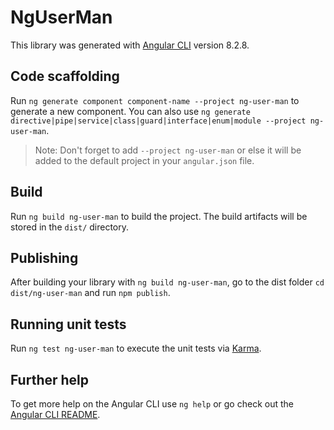 # NgUserMan

This library was generated with [Angular CLI](https://github.com/angular/angular-cli) version 8.2.8.

## Code scaffolding

Run `ng generate component component-name --project ng-user-man` to generate a new component. You can also use `ng generate directive|pipe|service|class|guard|interface|enum|module --project ng-user-man`.
> Note: Don't forget to add `--project ng-user-man` or else it will be added to the default project in your `angular.json` file. 

## Build

Run `ng build ng-user-man` to build the project. The build artifacts will be stored in the `dist/` directory.

## Publishing

After building your library with `ng build ng-user-man`, go to the dist folder `cd dist/ng-user-man` and run `npm publish`.

## Running unit tests

Run `ng test ng-user-man` to execute the unit tests via [Karma](https://karma-runner.github.io).

## Further help

To get more help on the Angular CLI use `ng help` or go check out the [Angular CLI README](https://github.com/angular/angular-cli/blob/master/README.md).
